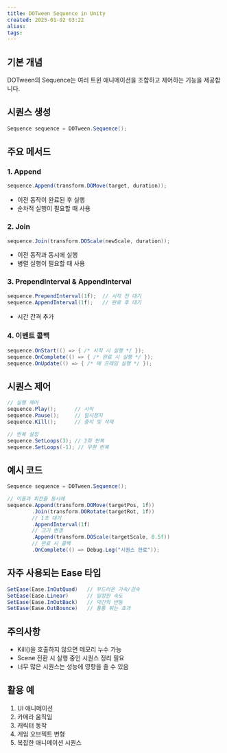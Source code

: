 ```yaml
---
title: DOTween Sequence in Unity
created: 2025-01-02 03:22
alias:
tags:
---
```

## 기본 개념
DOTween의 Sequence는 여러 트윈 애니메이션을 조합하고 제어하는 기능을 제공합니다.

## 시퀀스 생성
```csharp
Sequence sequence = DOTween.Sequence();
```

## 주요 메서드

### 1. Append
```csharp
sequence.Append(transform.DOMove(target, duration));
```
- 이전 동작이 완료된 후 실행
- 순차적 실행이 필요할 때 사용

### 2. Join
```csharp
sequence.Join(transform.DOScale(newScale, duration));
```
- 이전 동작과 동시에 실행
- 병렬 실행이 필요할 때 사용

### 3. PrependInterval & AppendInterval
```csharp
sequence.PrependInterval(1f);  // 시작 전 대기
sequence.AppendInterval(1f);   // 완료 후 대기
```
- 시간 간격 추가

### 4. 이벤트 콜백
```csharp
sequence.OnStart(() => { /* 시작 시 실행 */ });
sequence.OnComplete(() => { /* 완료 시 실행 */ });
sequence.OnUpdate(() => { /* 매 프레임 실행 */ });
```

## 시퀀스 제어
```csharp
// 실행 제어
sequence.Play();      // 시작
sequence.Pause();     // 일시정지
sequence.Kill();      // 중지 및 삭제

// 반복 설정
sequence.SetLoops(3); // 3회 반복
sequence.SetLoops(-1); // 무한 반복
```

## 예시 코드
```csharp
Sequence sequence = DOTween.Sequence();

// 이동과 회전을 동시에
sequence.Append(transform.DOMove(targetPos, 1f))
        .Join(transform.DORotate(targetRot, 1f))
        // 1초 대기
        .AppendInterval(1f)
        // 크기 변경
        .Append(transform.DOScale(targetScale, 0.5f))
        // 완료 시 콜백
        .OnComplete(() => Debug.Log("시퀀스 완료"));
```

## 자주 사용되는 Ease 타입
```csharp
SetEase(Ease.InOutQuad)   // 부드러운 가속/감속
SetEase(Ease.Linear)      // 일정한 속도
SetEase(Ease.InOutBack)   // 약간의 반동
SetEase(Ease.OutBounce)   // 통통 튀는 효과
```

## 주의사항
- Kill()을 호출하지 않으면 메모리 누수 가능
- Scene 전환 시 실행 중인 시퀀스 정리 필요
- 너무 많은 시퀀스는 성능에 영향을 줄 수 있음

## 활용 예
1. UI 애니메이션
2. 카메라 움직임
3. 캐릭터 동작
4. 게임 오브젝트 변형
5. 복잡한 애니메이션 시퀀스


